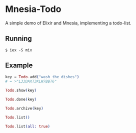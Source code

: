 # Mnesia-Todo

A simple demo of Elixir and Mnesia, implementing a todo-list.


## Running

```shell
$ iex -S mix
```


## Example

```elixir
key = Todo.add("wash the dishes")
# = >"L33DAXT3KLW7BBT6"

Todo.show(key)

Todo.done(key)

Todo.archive(key)

Todo.list()

Todo.list(all: true)
```
